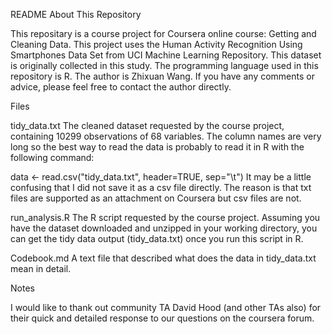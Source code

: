 README
About This Repository

This repositary is a course project for Coursera online course: Getting and Cleaning Data. This project uses the Human Activity Recognition Using Smartphones Data Set from UCI Machine Learning Repository. This dataset is originally collected in this study. The programming language used in this repository is R. The author is Zhixuan Wang. If you have any comments or advice, please feel free to contact the author directly.

Files

tidy_data.txt
The cleaned dataset requested by the course project, containing 10299 observations of 68 variables. The column names are very long so the best way to read the data is probably to read it in R with the following command:

data <- read.csv("tidy_data.txt", header=TRUE, sep="\t")
It may be a little confusing that I did not save it as a csv file directly. The reason is that txt files are supported as an attachment on Coursera but csv files are not.

run_analysis.R
The R script requested by the course project. Assuming you have the dataset downloaded and unzipped in your working directory, you can get the tidy data output (tidy_data.txt) once you run this script in R.

Codebook.md
A text file that described what does the data in tidy_data.txt mean in detail.

Notes

I would like to thank out community TA David Hood (and other TAs also) for their quick and detailed response to our questions on the coursera forum.